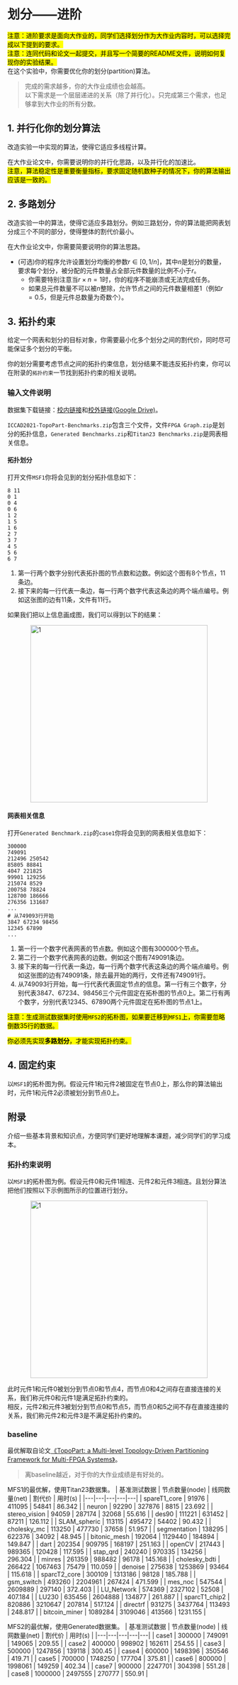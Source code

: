# 划分——进阶

<mark>注意：进阶要求是面向大作业的，同学们选择划分作为大作业内容时，可以选择完成以下提到的要求。</mark><br>
<mark>注意：连同代码和论文一起提交，并且写一个简要的README文件，说明如何复现你的实验结果。</mark><br>
在这个实验中，你需要优化你的划分(partition)算法。

> 完成的需求越多，你的大作业成绩也会越高。<br>
> 以下需求是一个层层递进的关系（除了并行化）。只完成第三个需求，也足够拿到大作业的所有分数。

## 1. 并行化你的划分算法

改造实验一中实现的算法，使得它适应多线程计算。

在大作业论文中，你需要说明你的并行化思路，以及并行化的加速比。<br>
<mark>注意，算法稳定性是重要衡量指标，要求固定随机数种子的情况下，你的算法输出应该是一致的。</mark>

## 2. 多路划分

改造实验一中的算法，使得它适应多路划分。例如三路划分，你的算法能把网表划分成三个不同的部分，使得整体的割代价最小。

在大作业论文中，你需要简要说明你的算法思路。

* (可选)你的程序允许设置划分均衡的参数$r\in[0,1/n]$，其中$n$是划分的数量，要求每个划分，被分配的元件数量占全部元件数量的比例不小于$r$。
  * 你需要特别注意当$r\times n=1$时，你的程序不能崩溃或无法完成任务。
  * 如果总元件数量不可以被$n$整除，允许节点之间的元件数量相差1（例如$r=0.5$，但是元件总数量为奇数个）。

## 3. 拓扑约束

给定一个网表和划分的目标对象，你需要最小化多个划分之间的割代价，同时尽可能保证多个划分的平衡。

你的划分需要考虑节点之间的拓扑约束信息，划分结果不能违反拓扑约束，你可以在附录的`拓扑约束`一节找到拓扑约束的相关说明。

### 输入文件说明

数据集下载链接：[校内链接](http://172.18.233.211:5244/pd/VLSI/dataset/partition/ICCAD2021-TopoPart-Benchmarks.zip?signature=a2f8be18da7e36bfc9873bd955a774c53a59b022f064d6bc40d6c98ffaf49945b52f7188a8e344e4f8eba7b3de3757ad986dcb9c9f376f15f71062383d096363d443cbf6e7ff28ed4639e2bdcc0a2ee6)和[校外链接(Google Drive)](https://drive.google.com/drive/folders/14cXR0dZA-3H5BY0BcZ6KFvDf4E1NeTon)。

`ICCAD2021-TopoPart-Benchmarks.zip`包含三个文件，文件`FPGA Graph.zip`是划分的拓扑信息，`Generated Benchmarks.zip`和`Titan23 Benchmarks.zip`是网表相关信息。

#### 拓扑划分

打开文件`MSF1`你将会见到的划分拓扑信息如下：

```text
8 11
0 1
0 4
0 6
1 2
1 5
1 6
2 7
3 7
4 5
5 6
6 7
```

1. 第一行两个数字分别代表拓扑图的节点数和边数。例如这个图有8个节点，11条边。
2. 接下来的每一行代表一条边，每一行两个数字代表这条边的两个端点编号。例如这张图的边有11条，文件有11行。

如果我们把以上信息画成图，我们可以得到以下的结果：

<img width=400 alt="1" src="/VLSI-FPGA/advanced/./img/topo-MFS1.png" style="margin: auto; display: flex;">

#### 网表相关信息

打开`Generated Benchmark.zip`的`case1`你将会见到的网表相关信息如下：

```text
300000
749091
212496 250542
85805 88841
4047 221825
99901 129256
215074 8529
200758 78824
128700 186666
276356 131687
...
# 从749093行开始
3847 67234 98456
12345 67890
...
```

1. 第一行一个数字代表网表的节点数。例如这个图有300000个节点。
2. 第二行一个数字代表网表的边数。例如这个图有749091条边。
3. 接下来的每一行代表一条边，每一行两个数字代表这条边的两个端点编号。例如这张图的边有749091条，除去最开始的两行，文件还有749091行。
4. 从749093行开始，每一行代表代表固定节点的信息。第一行有三个数字，分别代表3847、67234、98456三个元件固定在拓朴图的节点0上。第二行有两个数字，分别代表12345、67890两个元件固定在拓朴图的节点1上。

<mark>注意：生成测试数据集时使用`MFS2`的拓朴图，如果要迁移到`MFS1`上，你需要忽略倒数35行的数据。</mark>

<mark>你必须先实现**多路划分**，才能实现拓扑约束。</mark>

## 4. 固定约束

以`MSF1`的拓朴图为例。假设元件1和元件2被固定在节点0上，那么你的算法输出时，元件1和元件2必须被划分到节点0上。

## 附录

介绍一些基本背景和知识点，方便同学们更好地理解本课题，减少同学们的学习成本。

### 拓扑约束说明

以`MSF1`的拓朴图为例。假设元件0和元件1相连、元件2和元件3相连。且划分算法把他们按照以下示例图所示的位置进行划分。

<img width=400 alt="1" src="/VLSI-FPGA/advanced/./img/topo-MFS1-error.png" style="margin: auto; display: flex;">

此时元件1和元件0被划分到节点0和节点4，而节点0和4之间存在直接连接的关系，我们称元件0和元件1是满足拓扑约束的。<br>
相反，元件2和元件3被划分到节点0和节点5，而节点0和5之间不存在直接连接的关系，我们称元件2和元件3是不满足拓扑约束的。

### baseline

最优解取自论文[《TopoPart: a Multi-level Topology-Driven Partitioning Framework for Multi-FPGA Systems》](https://ieeexplore.ieee.org/document/9643481)。

> 离baseline越近，对于你的大作业成绩是有好处的。

MFS1的最优解，使用Titan23数据集。
| 基准测试数据 | 节点数量(node) | 线网数量(net) | 割代价 | 用时(s) |
|---|---|---|---|---|
| spareT1_core | 91976 | 411095 | 54841 | 86.342 |
| neuron | 92290 | 327876 | 8815 | 23.692 |
| stereo_vision | 94059 | 287174 | 32068 | 55.616 |
| des90 | 111221 | 631452 | 87211 | 126.112 |
| SLAM_spheric | 113115 | 495472 | 54402 | 90.432 |
| cholesky_mc | 113250 | 477730 | 37658 | 51.957 |
| segmentation | 138295 | 622376 | 34092 | 48.945 |
| bitonic_mesh | 192064 | 1129440 | 184894 | 149.847 |
| dart | 202354 | 909795 | 168197 | 251.163 |
| openCV | 217443 | 989365 | 120428 | 117.595 |
| stap_qrd | 240240 | 970335 | 134256 | 296.304 |
| minres | 261359 | 988482 | 96178 | 145.168 |
| cholesky_bdti | 266422 | 1067463 | 75479 | 110.059 |
| denoise | 275638 | 1253869 | 93464 | 115.618 |
| sparcT2_core | 300109 | 1313186 | 98128 | 185.788 |
| gsm_switch | 493260 | 2204961 | 267424 | 471.599 |
| mes_noc | 547544 | 2609889 | 297140 | 372.403 |
| LU_Network | 574369 | 2327102 | 52508 | 407.184 |
| LU230 | 635456 | 2604888 | 134877 | 261.887 |
| sparcT1_chip2 | 820886 | 3210647 | 207814 | 517.124 |
| directrf | 931275 | 3437764 | 113493 | 248.817 |
| bitcoin_miner | 1089284 | 3109046 | 413566 | 1231.155 |

MFS2的最优解，使用Generated数据集。
| 基准测试数据 | 节点数量(node) | 线网数量(net) | 割代价 | 用时(s) |
|---|---|---|---|---|
| case1 | 300000 | 749091 | 149065 | 209.55 |
| case2 | 400000 | 998902 | 162611 | 254.55 |
| case3 | 500000 | 1247856 | 139118 | 300.45 |
| case4 | 600000 | 1498396 | 350546 | 419.71 |
| case5 | 700000 | 1748250 | 177704 | 375.81 |
| case6 | 800000 | 1998061 | 149259 | 402.34 |
| case7 | 900000 | 2247701 | 304398 | 551.28 |
| case8 | 1000000 | 2497555 | 270777 | 550.91 |